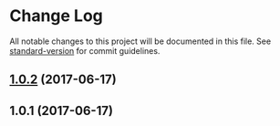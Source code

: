 # Change Log

All notable changes to this project will be documented in this file. See [standard-version](https://github.com/conventional-changelog/standard-version) for commit guidelines.

<a name="1.0.2"></a>
## [1.0.2](https://gitlab.com/Couto/swiss-army-knife/compare/v1.0.1...v1.0.2) (2017-06-17)



<a name="1.0.1"></a>
## 1.0.1 (2017-06-17)

